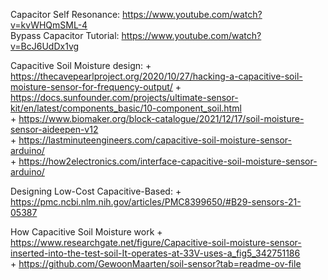 Capacitor Self Resonance: https://www.youtube.com/watch?v=kvWHQmSML-4    
Bypass Capacitor Tutorial: https://www.youtube.com/watch?v=BcJ6UdDx1vg

Capacitive Soil Moisture design: 
    + https://thecavepearlproject.org/2020/10/27/hacking-a-capacitive-soil-moisture-sensor-for-frequency-output/ 
    + https://docs.sunfounder.com/projects/ultimate-sensor-kit/en/latest/components_basic/10-component_soil.html    
    + https://www.biomaker.org/block-catalogue/2021/12/17/soil-moisture-sensor-aideepen-v12    
    + https://lastminuteengineers.com/capacitive-soil-moisture-sensor-arduino/    
    + https://how2electronics.com/interface-capacitive-soil-moisture-sensor-arduino/    

Designing Low-Cost Capacitive-Based:
    + https://pmc.ncbi.nlm.nih.gov/articles/PMC8399650/#B29-sensors-21-05387


How Capacitive Soil Moisture work 
    + https://www.researchgate.net/figure/Capacitive-soil-moisture-sensor-inserted-into-the-test-soil-It-operates-at-33V-uses-a_fig5_342751186   
    + https://github.com/GewoonMaarten/soil-sensor?tab=readme-ov-file   
